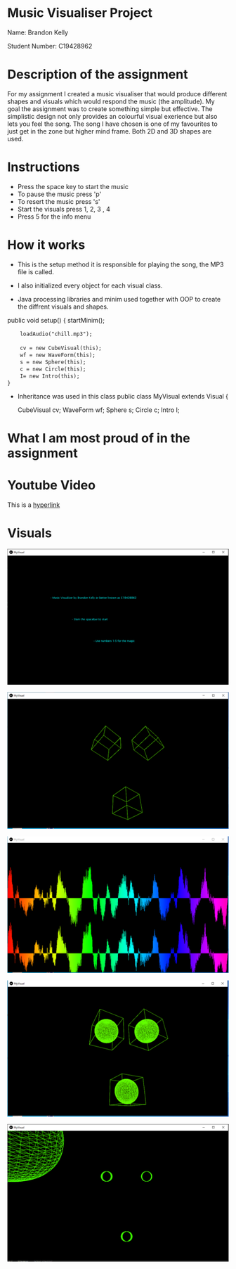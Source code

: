 # Music Visualiser Project

Name: Brandon Kelly

Student Number: C19428962

# Description of the assignment
For my assignment I created a music visualiser that would produce different shapes and visuals which would respond the music (the amplitude). My goal the assignment was to create something simple but effective. The simplistic design not only provides an colourful visual exerience but also lets you feel the song. The song I have chosen is one of my favourites to just get in the zone but higher mind frame. Both 2D and 3D shapes are used.
# Instructions

- Press the space key to start the music
- To pause the music press 'p'
- To resert the music press 's'
- Start the visuals press 1, 2, 3 , 4
- Press 5 for the info menu

# How it works

- This is the setup method it is responsible for playing the song, the MP3 file is called.

- I also initialized every object for each visual class.

- Java processing libraries and minim used together with OOP to create the diffrent visuals and shapes.


public void setup() {
        startMinim();
        
        loadAudio("chill.mp3");   
        
        cv = new CubeVisual(this);
        wf = new WaveForm(this);
        s = new Sphere(this);
        c = new Circle(this);
        I= new Intro(this);
    }


- Inheritance was used in this class 
public class MyVisual extends Visual {    
    
    CubeVisual cv;
    WaveForm wf;
    Sphere s;
    Circle c;
    Intro I;





    
    





# What I am most proud of in the assignment





# Youtube Video
This is a [hyperlink](http://bryanduggan.org)

# Visuals

![An image](images/info.png)

![An image](images/cubes.png)

![An image](images/waveform.png)

![An image](images/sphere.png)

![An image](images/circle.png)






